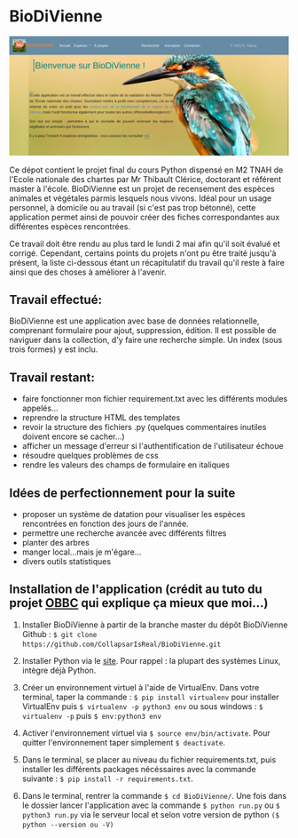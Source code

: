 # BioDiVienne

![image accueil du site](https://github.com/CollapsarIsReal/BioDiVienne/blob/master/biodivienne/static/images/accueil.png "accueil")

Ce dépot contient le projet final du cours Python dispensé en M2 TNAH de l'Ecole nationale des chartes par Mr Thibault Clérice, doctorant et référent master à l'école.
BioDiVienne est un projet de recensement des espèces animales et végétales parmis lesquels nous vivons. Idéal pour un usage personnel, à domicile ou au travail (si c'est pas trop bétonné), cette application permet ainsi de pouvoir créer des fiches correspondantes aux différentes espèces rencontrées.

Ce travail doit être rendu au plus tard le lundi 2 mai afin qu'il soit évalué et corrigé.
Cependant, certains points du projets n'ont pu être traité jusqu'à présent, la liste ci-dessous étant un récapitulatif du travail qu'il reste à faire ainsi que des choses à améliorer à l'avenir.

## Travail effectué:
BioDiVienne est une application avec base de données relationnelle, comprenant formulaire pour ajout, suppression, édition. Il est possible de naviguer dans la collection, d'y faire une recherche simple. Un index (sous trois formes) y est inclu.

## Travail restant:

* faire fonctionner mon fichier requirement.txt avec les différents modules appelés...
* reprendre la structure HTML des templates
* revoir la structure des fichiers .py (quelques commentaires inutiles doivent encore se cacher...)
* afficher un message d'erreur si l'authentification de l'utilisateur échoue
* résoudre quelques problèmes de css
* rendre les valeurs des champs de formulaire en italiques

## Idées de perfectionnement pour la suite

* proposer un système de datation pour visualiser les espèces rencontrées en fonction des jours de l'année.
* permettre une recherche avancée avec différents filtres
* planter des arbres
* manger local...mais je m'égare...
* divers outils statistiques

## Installation de l'application (crédit au tuto du projet [OBBC](https://github.com/Chartes-TNAH/projet_OBBC_AppPy) qui explique ça mieux que moi...)

1. Installer BioDiVienne à partir de la branche master du dépôt BioDiVienne Github :
`$ git clone https://github.com/CollapsarIsReal/BioDiVienne.git `

2. Installer Python via le [site](https://www.python.org/downloads/). Pour rappel : la plupart des systèmes Linux, intègre déjà Python.

3. Créer un environnement virtuel à l'aide de VirtualEnv. Dans votre terminal, taper la commande : `$ pip install virtualenv` pour installer VirtualEnv puis `$ virtualenv -p python3 env` ou sous windows : `$ virtualenv -p` puis `$ env:python3 env`

4. Activer l'environnement virtuel via `$ source env/bin/activate`. Pour quitter l'environnement taper simplement `$ deactivate`.

5. Dans le terminal, se placer au niveau du fichier requirements.txt, puis installer les différents packages nécéssaires avec la commande suivante : `$ pip install -r requirements.txt`.

6. Dans le terminal, rentrer la commande `$ cd BioDiVienne/`. Une fois dans le dossier lancer l'application avec la commande `$ python run.py` ou `$ python3 run.py` via le serveur local et selon votre version de python `($ python --version ou -V)`
